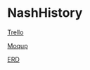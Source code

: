 # NashHistory

[Trello](https://trello.com/b/diJpfbh9)

[Moqup](https://app.moqups.com/jaredshane/87VRLDztHu/view)

[ERD](https://goo.gl/iV5vDW)
